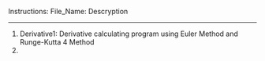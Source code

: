 Instructions:
  File_Name: Descryption
  
******************************************************************************************************************************************

1. Derivative1:  Derivative calculating program using Euler Method and Runge-Kutta 4 Method
2. 
